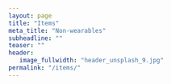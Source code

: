 ```yaml
---
layout: page
title: "Items"
meta_title: "Non-wearables"
subheadline: ""
teaser: ""
header:
   image_fullwidth: "header_unsplash_9.jpg"
permalink: "/items/"
---
```

